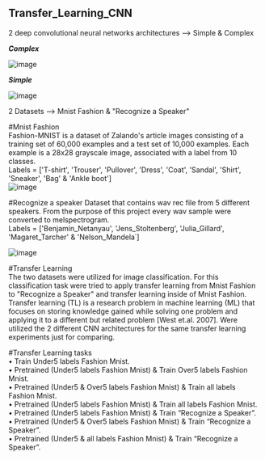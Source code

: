 ## Transfer_Learning_CNN
2 deep convolutional neural networks architectures --> Simple & Complex



**_Complex_** 


![image](https://user-images.githubusercontent.com/60938391/125195374-f8dcfc00-e25d-11eb-8cd0-53eecaddffb8.png)

   


**_Simple_**


![image](https://user-images.githubusercontent.com/60938391/125195846-393d7980-e260-11eb-99b9-036e668c74d6.png)




2 Datasets --> Mnist Fashion & "Recognize a Speaker"

#Mnist Fashion  
Fashion-MNIST is a dataset of Zalando's article images consisting of a training set of 60,000 examples and a test set of 10,000 examples. Each example is a 28x28 grayscale image, associated with a label from 10 classes.  
Labels = ['T-shirt', 'Trouser', 'Pullover', 'Dress', 'Coat', 'Sandal', 'Shirt', 'Sneaker', 'Bag' & 'Ankle boot']  
![image](https://user-images.githubusercontent.com/60938391/125195357-e6fb5900-e25d-11eb-86a0-dd968b832222.png)

#Recognize a speaker
Dataset that contains wav rec file from 5 different speakers. From the purpose of this project every wav sample were converted to melspectrogram.  
Labels = ['Benjamin_Netanyau', 'Jens_Stoltenberg', 'Julia_Gillard', 'Magaret_Tarcher' & 'Nelson_Mandela΄] 

![image](https://user-images.githubusercontent.com/60938391/125196052-fdef7a80-e260-11eb-9122-6e2b73e649ec.png)

#Transfer Learning  
  The two datasets were utilized for image classification. For this classification task were tried to apply transfer learning from Mnist Fashion to "Recognize a Speaker" and transfer learning inside of Mnist Fashion. Transfer learning (TL) is a research problem in machine learning (ML) that focuses on storing knowledge gained while solving one problem and applying it to a different but related problem [West et.al. 2007]. Were utilized the 2 different CNN architectures for the same transfer learning experiments just for comparing. 
  
#Transfer Learning tasks  
•	Train Under5 labels Fashion Mnist.  
•	Pretrained (Under5 labels Fashion Mnist) & Train Over5 labels Fashion Mnist.  
•	Pretrained (Under5 & Over5 labels Fashion Mnist) & Train all labels Fashion Mnist.  
•	Pretrained (Under5 labels Fashion Mnist) & Train all labels Fashion Mnist.  
•	Pretrained (Under5 labels Fashion Mnist) & Train “Recognize a Speaker”.  
•	Pretrained (Under5 & Over5 labels Fashion Mnist) & Train “Recognize a Speaker”.  
•	Pretrained (Under5 & all labels Fashion Mnist) & Train “Recognize a Speaker”.  




